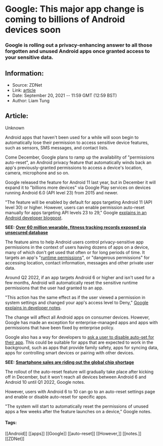 # Google: This major app change is coming to billions of Android devices soon
### Google is rolling out a privacy-enhancing answer to all those forgotten and unused Android apps once granted access to your sensitive data.

## Information:
+ Source: ZDNet
+ Link: [article](https://www.zdnet.com/article/google-this-major-app-change-is-coming-to-billions-of-android-devices-soon/)
+ Date: September 20, 2021 -- 11:59 GMT (12:59 BST)
+ Author: Liam Tung


## Article:
Unknown

Android apps that haven't been used for a while will soon begin to automatically lose their permission to access sensitive device features, such as sensors, SMS messages, and contact lists.

Come December, Google plans to ramp up the availability of "permissions auto-reset", an Android privacy feature that automatically winds back an app's previously-granted permissions to access a device's location, camera, microphone and so on. 

Google released the feature for Android 11 last year, but in December it will expand it to "billions more devices" via Google Play services on devices running Android 6.0 (API level 23) from 2015 and newer.   


"The feature will be enabled by default for apps targeting Android 11 (API level 30) or higher. However, users can enable permission auto-reset manually for apps targeting API levels 23 to 29," Google [explains in an Android developer blogpost](https://android-developers.googleblog.com/2021/09/making-permissions-auto-reset-available.html). 

**SEE:** [**Over 60 million wearable, fitness tracking records exposed via unsecured database**](https://www.zdnet.com/article/over-60-million-records-exposed-in-wearable-fitness-tracking-data-breach-via-unsecured-database/)

The feature aims to help Android users control privacy-sensitive app permissions in the context of users having dozens of apps on a device, many of which don't get used that often or for long periods of time. It targets an app's "[runtime permissions](https://developer.android.com/guide/topics/permissions/overview#runtime)", or "dangerous permissions" for accessing location, contact information, messages and other private user data.    

Around Q2 2022, if an app targets Android 6 or higher and isn't used for a few months, Android will automatically reset the sensitive runtime permissions that the user had granted to an app. 






"This action has the same effect as if the user viewed a permission in system settings and changed your app's access level to Deny," [Google explains in developer notes](https://developer.android.com/about/versions/11/privacy/permissions#auto-reset). 

The change will affect all Android apps on consumer devices. However, Google has made an exception for enterprise-managed apps and apps with permissions that have been fixed by enterprise policy. 

Google also has a way for developers to [ask a user to disable auto-set for their app](https://developer.android.com/training/permissions/requesting#request-disable-auto-reset). This could be suitable for apps that are expected to work in the background, such as apps that provide family safety, apps for syncing data, apps for controlling smart devices or pairing with other devices.

**SEE:** [**Smartphone sales are riding out the global chip shortage**](https://www.zdnet.com/article/smartphone-sales-are-riding-out-the-global-chip-shortage/)

The rollout of the auto-reset feature will gradually take place after kicking off in December, but it won't reach all devices between Android 6 and Android 10 until Q1 2022, Google notes. 

However, users with Android 6 to 10 can go to an auto-reset settings page and enable or disable auto-reset for specific apps.

"The system will start to automatically reset the permissions of unused apps a few weeks after the feature launches on a device," Google notes. 





#### Tags:
[[Android]] [[apps]] [[Google]] [[auto-reset]] [[However,]] [[notes.]] [[ZDNet]]
